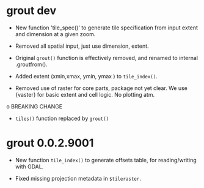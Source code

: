 # grout dev

* New function 'tile_spec()' to generate tile specification from input
 extent and dimension at a given zoom. 
 
* Removed all spatial input, just use dimension, extent. 

* Original `grout()` function is effectively removed, and renamed to internal .groutfrom(). 

* Added extent (xmin,xmax, ymin, ymax ) to `tile_index()`. 

* Removed use of raster for core parts, package not yet clear. We use {vaster} for
basic extent and cell logic. No plotting atm. 

o BREAKING CHANGE

* `tiles()` function replaced by `grout()`

# grout 0.0.2.9001

* New function `tile_index()` to generate offsets table, for reading/writing with GDAL. 

* Fixed missing projection metadata in `$tileraster`. 


